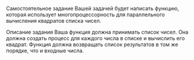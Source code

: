 Самостоятельное задание
Вашей задачей будет написать функцию, которая использует многопроцессорность для параллельного вычисления квадратов списка чисел.

Описание задания
Ваша функция должна принимать список чисел.
Она должна создать процесс для каждого числа в списке и вычислить его квадрат.
Функция должна возвращать список результатов в том же порядке, что и входные числа.
